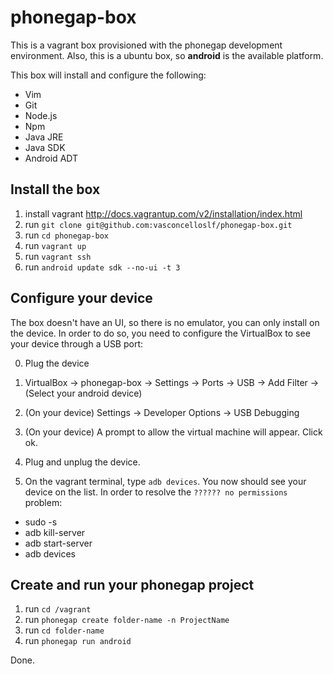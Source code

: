 # phonegap-box #

This is a vagrant box provisioned with the phonegap development environment. Also, this is a ubuntu box, so **android** is the available platform.

This box will install and configure the following:

* Vim
* Git
* Node.js
* Npm
* Java JRE
* Java SDK
* Android ADT

## Install the box ##

1. install vagrant http://docs.vagrantup.com/v2/installation/index.html
2. run `git clone git@github.com:vasconcelloslf/phonegap-box.git`
3. run `cd phonegap-box`
3. run `vagrant up`
4. run `vagrant ssh`
5. run `android update sdk --no-ui -t 3`

## Configure your device ##

The box doesn't have an UI, so there is no emulator, you can only install on the device. In order to do so, you need to configure the VirtualBox to see your device through a USB port:

0. Plug the device
1. VirtualBox -> phonegap-box -> Settings -> Ports -> USB -> Add Filter -> (Select your android device)
2. (On your device) Settings -> Developer Options -> USB Debugging
3. (On your device) A prompt to allow the virtual machine will appear. Click ok.
4. Plug and unplug the device.

5. On the vagrant terminal, type `adb devices`. You now should see your device on the list. In order to resolve the `?????? no permissions` problem:

* sudo -s
* adb kill-server
* adb start-server
* adb devices

## Create and run your phonegap project ##

1. run `cd /vagrant`
2. run `phonegap create folder-name -n ProjectName`
3. run `cd folder-name`
4. run `phonegap run android`

Done.
